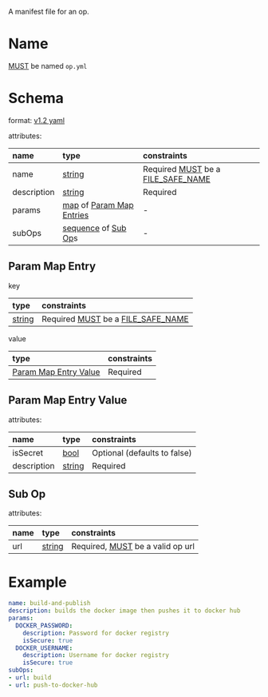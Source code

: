 A manifest file for an op.

# Name

[MUST](index.md#mustmay) be named `op.yml`

# Schema

format: [v1.2 yaml](http://www.yaml.org/spec/1.2/spec.html)

attributes:

| name        | type                                                                          | constraints                                                                      |
|:------------|:------------------------------------------------------------------------------|:---------------------------------------------------------------------------------|
| name        | [string](http://yaml.org/type/str.html)                                       | Required [MUST](index.md#mustmay) be a [FILE_SAFE_NAME](index.md#file_safe_name) |
| description | [string](http://yaml.org/type/str.html)                                       | Required                                                                         |
| params      | [map](http://yaml.org/type/map.html) of [Param Map Entries](#param-map-entry) | -                                                                                |
| subOps      | [sequence](http://yaml.org/type/seq.html) of [Sub Op](#sub-op)s               | -                                                                                |

## Param Map Entry

key  

| type                                    | constraints                                                                      |
|:----------------------------------------|:---------------------------------------------------------------------------------|
| [string](http://yaml.org/type/str.html) | Required [MUST](index.md#mustmay) be a [FILE_SAFE_NAME](index.md#file_safe_name) |

value

| type                                            | constraints |
|:------------------------------------------------|:------------|
| [Param Map Entry Value](#param-map-entry-value) | Required    |

## Param Map Entry Value

attributes:

| name        | type                                    | constraints                  |
|:------------|:----------------------------------------|:-----------------------------|
| isSecret    | [bool](http://yaml.org/type/bool.html)  | Optional (defaults to false) |
| description | [string](http://yaml.org/type/str.html) | Required                     |

## Sub Op

attributes:

| name | type                                    | constraints                                          |
|:-----|:----------------------------------------|:-----------------------------------------------------|
| url  | [string](http://yaml.org/type/str.html) | Required, [MUST](index.md#mustmay) be a valid op url |

# Example

```YAML
name: build-and-publish
description: builds the docker image then pushes it to docker hub
params:
  DOCKER_PASSWORD:
    description: Password for docker registry
    isSecure: true
  DOCKER_USERNAME:
    description: Username for docker registry
    isSecure: true
subOps: 
- url: build
- url: push-to-docker-hub
```

